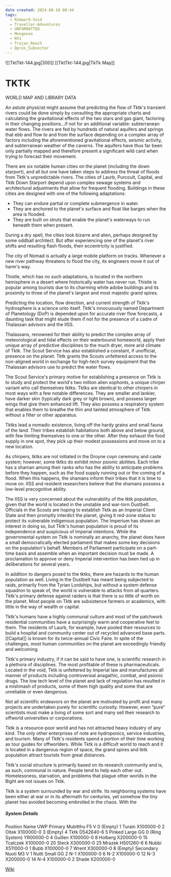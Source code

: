 ```yaml
---
date created: 2024-08-10 08:44
tags:
  - Rimward-Void
  - Traveller-Adventures
  - UNFORMATTED
  - Mongoose
  - RV1
  - Trojan_Reach
  - Dpres_Subsector
---
```


![[TktTkt-144.jpg|300]]
[[TktTkt-144.jpg|TkTk Map]]

# TKTK

WORLD MAP AND LIBRARY DATA

An astute physicist might assume that predicting the flow of Tktk's transient rivers could be done simply by consulting the appropriate charts and calculating the gravitational effects of the two stars and gas giant, factoring in their changing positions...if not for an additional variable: subterranean water flows. The rivers are fed by hundreds of natural aquifers and springs that ebb and flow to and from the surface depending on a complex array of factors including the aforementioned gravitational effects, seismic activity, and subterranean weather of the caverns. The aquifers have thus far been only partially mapped and therefore present a significant wild card when trying to forecast their movement.

There are six notable human cities on the planet (including the down starport), and all but one have taken steps to address the threat of floods from Tktk's unpredictable rivers. The cities of Laurb, Purcoult, Capital, and Tktk Down Starport depend upon complex sewage systems and architectural adjustments that allow for frequent flooding. Buildings in these cities are designed with one of the following adaptations:

- They can endure partial or complete submergence in water.
- They are anchored to the planet's surface and float like barges when the area is flooded.
- They are built on struts that enable the planet's waterways to run beneath them when present.

During a dry spell, the cities look bizarre and alien, perhaps designed by some oddball architect. But after experiencing one of the planet's river shifts and resulting flash floods, their eccentricity is justified.

The city of Nomad is actually a large mobile platform on tracks. Whenever a new river pathway threatens to flood the city, its engineers move it out of harm's way.

Thistle, which has no such adaptations, is located in the northern hemisphere in a desert where historically water has never run. Thistle is popular among tourists due to its charming white adobe buildings and its proximity to three of the planet's largest and most majestic grand spires.

Predicting the location, flow direction, and current strength of Tktk's hydrosphere is a science unto itself. Tktk's innocuously named Department of Planetology (DoP) is depended upon for accurate river flow forecasts, a daunting task that might elude them if not for the presence of a cadre of Thalassan advisors and the IISS.

Thalassans, renowned for their ability to predict the complex array of meteorological and tidal effects on their waterbound homeworld, apply their unique array of predictive disciplines to the much dryer, more arid climate of Tktk. The Scout Service has also established a constant, if unofficial, presence on the planet. Tktk grants the Scouts unfettered access to the non-aligned world in exchange for high-tech survey equipment that the Thalassan advisors use to predict the water flows.

The Scout Service's primary motive for establishing a presence on Tktk is to study and protect the world's two million alien sophonts, a unique chirper variant who call themselves tktks. Tktks are identical to other chirpers in most ways with a few notable differences. They are smaller and lankier, have darker skin (typically dark grey or light brown), and possess larger wings that give them enhanced lift. They also possess a respiratory system that enables them to breathe the thin and tainted atmosphere of Tktk without a filter or other apparatus.

Tktks lead a nomadic existence, living off the hardy grains and small fauna of the land. Their tribes establish habitations both above and below ground, with few limiting themselves to one or the other. After they exhaust the food supply in one spot, they pick up their modest possessions and move on to a new location.

As chirpers, tktks are not initiated in the Droyne coyn ceremony and caste system; however, some tktks do exhibit minor psionic abilities. Each tribe has a shaman among their ranks who has the ability to anticipate problems before they happen, such as the food supply running out or the coming of a flood. When this happens, the shamans inform their tribes that it is time to move on. IISS and resident researchers believe that the shamans possess a low-level precognitive ability.

The IISS is very concerned about the vulnerability of the tktk population, given that the world is located in the unstable and war-torn Dustbelt. Officials in the Scouts are hoping to establish Tktk as an Imperial Client State and then promptly interdict the planet, giving it red-zone status to protect its vulnerable indigenous population. The Imperium has shown an interest in doing so, but Tktk's human population is proud of its independence and suspicious of Imperial intentions. While the governmental system on Tktk is nominally an anarchy, the planet does have a small democratically elected parliament that makes some key decisions on the population's behalf. Members of Parliament participate on a part-time basis and assemble when an important decision must be made. A proclamation to approve or deny Imperial intervention has been tied up in deliberations for several years.

In addition to dangers posed to the tktks, there are hazards to the human population as well. Living in the Dustbelt has meant being subjected to raids, primarily from the Tyrian Lordships, but without a system defense squadron to speak of, the world is vulnerable to attacks from all quarters. Tktk's primary defense against raiders is that there is so little of worth on the planet. Most people on Tktk are subsistence farmers or academics, with little in the way of wealth or capital.

Tktk's humans have a highly communal culture and most of the patchwork residential communities have a surprisingly warm and cooperative feel to them. The residents of Laurb, for example, have pooled their resources to build a hospital and community center out of recycled advanced base parts. [[Capital]] is known for its twice-annual Civic Faire. In spite of the challenges, most human communities on the planet are exceedingly friendly and welcoming.

Tktk's primary industry, if it can be said to have one, is scientific research in a plethora of disciplines. The most profitable of these is pharmaceuticals. Located in the void, Tktk is unfettered by Imperial law and manufactures all manner of products including controversial anagathic, combat, and psionic drugs. The low tech level of the planet and lack of regulation has resulted in a mishmash of products, some of them high quality and some that are unreliable or even dangerous.

Not all scientific endeavors on the planet are motivated by profit and many projects are undertaken purely for scientific curiosity. However, even “pure” scientists must make a living of some sort and many sell their research to offworld universities or corporations.

Tktk is a resource-poor world and has not attracted heavy industry of any kind. The only other enterprises of note are hydroponics, service industries, and tourism. Many of Tktk's residents spend a portion of their time working as tour guides for offworlders. While Tktk is a difficult world to reach and it is located in a dangerous region of space, the grand spires and tktk population attract tourists from great distances.

Tktk's social structure is primarily based on its research community and is, as such, communal in nature. People tend to help each other out. Homelessness, starvation, and problems that plague other worlds in the Bight are not issues on Tktk.

Tktk is a system surrounded by war and strife. Its neighboring systems have been either at war or in its aftermath for centuries, yet somehow the tiny planet has avoided becoming embroiled in the chaos. With the

##### System Details

Position Name UWP Primary Mubitthu F5 V 0 (Empty) 1 Turain X100000-0 2 Oltek X100000-0 3 (Empty) 4 Tktk D542640-6 5 Pinked Large GG 0 (Ring System) YR00000-0 4 Guillen X100000-0 8 Holberg X200000-0 15 Tcalczek X100000-0 20 Steck X300000-0 25 Mrazek H501260-6 6 Nubbi X511000-0 1 Bubb X100000-0 7 Wrent X300000-0 8 (Empty) Secondary Nuoti M3 V 1 Nutti Small GG 2 N-1 X100000-0 6 N-2 X100000-0 12 N-3 X200000-0 14 N-4 X100000-0 2 Shade X200000-0

[Wiki](https://wiki.travellerrpg.com/Tktk_(world))
